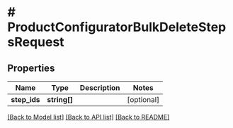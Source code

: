 # # ProductConfiguratorBulkDeleteStepsRequest


## Properties 


Name | Type | Description | Notes
------------ | ------------- | ------------- | -------------
**step_ids**| **string[]** |   | [optional]


[[Back to Model list]](../../README.md#models) [[Back to API list]](../../README.md#endpoints) [[Back to README]](../../README.md)


